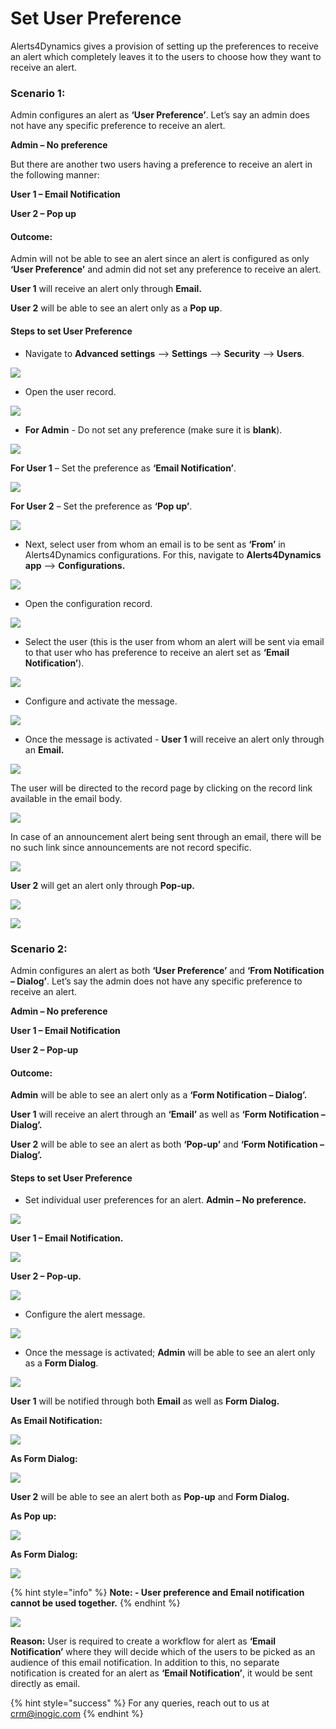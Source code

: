 # Set User Preference

Alerts4Dynamics gives a provision of setting up the preferences to receive an alert which completely leaves it to the users to choose how they want to receive an alert.&#x20;

### Scenario 1:&#x20;

Admin configures an alert as **‘User Preference’**. Let’s say an admin does not have any specific preference to receive an alert.&#x20;

**Admin – No preference**&#x20;

But there are another two users having a preference to receive an alert in the following manner:&#x20;

**User 1 – Email Notification**&#x20;

**User 2 – Pop up**&#x20;

#### Outcome:&#x20;

Admin will not be able to see an alert since an alert is configured as only **‘User Preference’** and admin did not set any preference to receive an alert.&#x20;

**User 1** will receive an alert only through **Email.**&#x20;

**User 2** will be able to see an alert only as a **Pop up**.

#### Steps to set User Preference

* Navigate to **Advanced settings** --> **Settings** --> **Security** --> **Users**.

![](<../../.gitbook/assets/Set Pref1\_1.png>)

* Open the user record.

![](<../../.gitbook/assets/Set Pref1\_2.png>)

* **For Admin** - Do not set any preference (make sure it is **blank**).

![](<../../.gitbook/assets/Set Pref1\_3.png>)

**For User 1** – Set the preference as **‘Email Notification’**.

![](<../../.gitbook/assets/Set Pref1\_4.png>)

**For User 2** – Set the preference as **‘Pop up’**.

![](<../../.gitbook/assets/Set Pref1\_5.png>)

* Next, select user from whom an email is to be sent as **‘From’** in Alerts4Dynamics configurations. For this, navigate to **Alerts4Dynamics app** --> **Configurations.**

![](<../../.gitbook/assets/Set Pref1\_6 (1).png>)

* Open the configuration record.

![](<../../.gitbook/assets/Set Pref1\_7 (1).png>)

* Select the user (this is the user from whom an alert will be sent via email to that user who has preference to receive an alert set as **‘Email Notification’**).

![](<../../.gitbook/assets/Set Pref1\_8 (2).png>)

* Configure and activate the message.

![](<../../.gitbook/assets/Set Pref1\_9 (1).png>)

* Once the message is activated - **User 1** will receive an alert only through an **Email.**

![](<../../.gitbook/assets/Set Pref1\_10.png>)

The user will be directed to the record page by clicking on the record link available in the email body.

![](<../../.gitbook/assets/Set Pref1\_11.png>)

In case of an announcement alert being sent through an email, there will be no such link since announcements are not record specific.

![](<../../.gitbook/assets/Set Pref1\_12.png>)

**User 2** will get an alert only through **Pop-up.**

![](<../../.gitbook/assets/Set Pref1\_13.png>)

![](<../../.gitbook/assets/Set Pref1\_14.png>)

### Scenario 2:

Admin configures an alert as both **‘User Preference’** and **‘From Notification – Dialog’**. Let’s say the admin does not have any specific preference to receive an alert.

**Admin – No preference**

**User 1 – Email Notification**

**User 2 – Pop-up**

#### Outcome:

**Admin** will be able to see an alert only as a **‘Form Notification – Dialog’.**

**User 1** will receive an alert through an **‘Email’** as well as **‘Form Notification – Dialog’.**

**User 2** will be able to see an alert as both **‘Pop-up’** and **‘Form Notification – Dialog’.**

#### Steps to set User Preference

* Set individual user preferences for an alert. **Admin – No preference.**

![](<../../.gitbook/assets/Set Pref2\_1.png>)

**User 1 – Email Notification.**

![](<../../.gitbook/assets/Set Pref2\_2.png>)

**User 2 – Pop-up.**

![](<../../.gitbook/assets/Set Pref2\_3.png>)

* Configure the alert message.

![](<../../.gitbook/assets/Set Pref2\_4 (1).png>)

* Once the message is activated; **Admin** will be able to see an alert only as a **Form Dialog**.

![](<../../.gitbook/assets/Set Pref2\_5.png>)

**User 1** will be notified through both **Email** as well as **Form Dialog.**

**As Email Notification:**

![](<../../.gitbook/assets/Set Pref2\_6.png>)

**As Form Dialog:**

![](<../../.gitbook/assets/Set Pref2\_7.png>)

**User 2** will be able to see an alert both as **Pop-up** and **Form Dialog.**

**As Pop up:**

![](<../../.gitbook/assets/Set Pref2\_8.png>)

**As Form Dialog:**

![](<../../.gitbook/assets/Set Pref2\_9.png>)

{% hint style="info" %}
**Note: - User preference and Email notification cannot be used together.**
{% endhint %}

![](<../../.gitbook/assets/Set Pref2\_10.png>)

**Reason:** User is required to create a workflow for alert as **‘Email Notification’** where they will decide which of the users to be picked as an audience of this email notification. In addition to this, no separate notification is created for an alert as **‘Email Notification’**, it would be sent directly as email.

{% hint style="success" %}
For any queries, reach out to us at [crm@inogic.com](mailto:crm@inogic.com)
{% endhint %}
